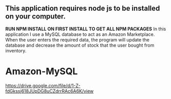 This application requires node js to be installed on your computer.
-------------------------------------------------------------------
**RUN NPM INSTALL ON FIRST INSTALL TO GET ALL NPM PACKAGES**
In this application I use a MySQL database to act as an Amazon Marketplace.
When the user enters the required data, the program will update the database 
and decrease the amount of stock that the user bought from inventory.
# Amazon-MySQL


https://drive.google.com/file/d/1-Z-fdGkssj618JUpDG8uCZdrrRAc6A6K/view
